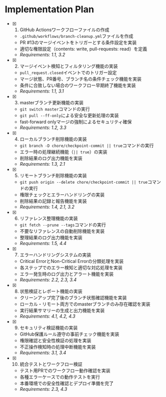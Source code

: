 # Implementation Plan

- [x] 1. GitHub Actionsワークフローファイルの作成
  - `.github/workflows/branch-cleanup.yml`ファイルを作成
  - PR #13のマージイベントをトリガーとする条件設定を実装
  - 適切な権限設定（contents: write, pull-requests: read）を定義
  - _Requirements: 1.1, 3.2_

- [x] 2. マージイベント検知とフィルタリング機能の実装
  - `pull_request.closed`イベントでのトリガー設定
  - マージ状態、PR番号、ブランチ名の条件チェック機能を実装
  - 条件に合致しない場合のワークフロー早期終了機能を実装
  - _Requirements: 1.1, 3.1_

- [x] 3. masterブランチ更新機能の実装
  - `git switch master`コマンドの実行
  - `git pull --ff-only`による安全な更新処理の実装
  - fast-forward onlyマージの強制によるセキュリティ確保
  - _Requirements: 1.2, 3.3_

- [x] 4. ローカルブランチ削除機能の実装
  - `git branch -D chore/checkpoint-commit || true`コマンドの実行
  - エラー時の処理継続機能（`|| true`）の実装
  - 削除結果のログ出力機能を実装
  - _Requirements: 1.3, 2.1_

- [x] 5. リモートブランチ削除機能の実装
  - `git push origin --delete chore/checkpoint-commit || true`コマンドの実行
  - 権限チェックとエラーハンドリングの実装
  - 削除結果の記録と報告機能を実装
  - _Requirements: 1.4, 2.1, 3.2_

- [x] 6. リファレンス整理機能の実装
  - `git fetch --prune --tags`コマンドの実行
  - 不要なリファレンスの自動削除機能を実装
  - 整理結果のログ出力機能を実装
  - _Requirements: 1.5, 4.4_

- [x] 7. エラーハンドリングシステムの実装
  - Critical ErrorとNon-Critical Errorの分類処理を実装
  - 各ステップでのエラー検知と適切な対応処理を実装
  - エラー発生時のログ出力とアラート機能を実装
  - _Requirements: 2.2, 2.3, 3.4_

- [x] 8. 状態検証とレポート機能の実装
  - クリーンアップ完了後のブランチ状態確認機能を実装
  - ローカル・リモート両方でのmasterブランチのみ存在確認を実装
  - 実行結果サマリーの生成と出力機能を実装
  - _Requirements: 4.1, 4.2, 4.3_

- [x] 9. セキュリティ検証機能の実装
  - GitHub保護ルール遵守の事前チェック機能を実装
  - 権限確認と安全性検証の処理を実装
  - 不正操作検知時の処理中断機能を実装
  - _Requirements: 3.1, 3.4_

- [x] 10. 統合テストとワークフロー検証
  - テスト用PRでのワークフロー動作確認を実装
  - 各種エラーケースでの動作テストを実行
  - 本番環境での安全性確認とデプロイ準備を完了
  - _Requirements: 2.3, 4.3_